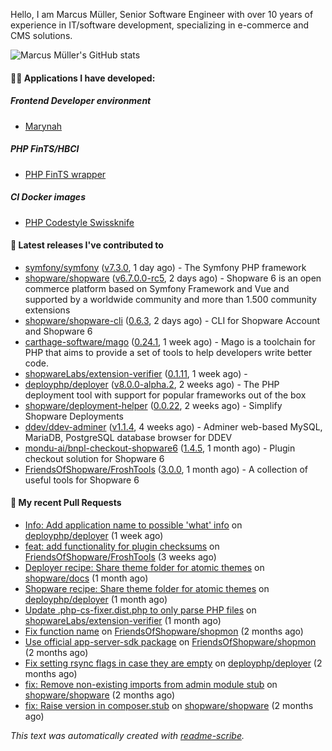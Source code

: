 Hello, I am Marcus Müller, Senior Software Engineer with over 10 years of experience in IT/software development, specializing in e-commerce and CMS solutions.

![Marcus Müller's GitHub stats](https://github-readme-stats-six-peach-60.vercel.app/api?username=M-arcus&show=reviews,prs_merged,prs_merged_percentage&show_icons=true&rank_icon=default&number_format=long&disable_animations=true&cache_seconds=86400)

#### 👨‍💻 Applications I have developed:

##### Frontend Developer environment
- [Marynah](https://github.com/M-arcus/Marynah)

##### PHP FinTS/HBCI
- [PHP FinTS wrapper](https://github.com/M-arcus/php-fints-wrapper)

##### CI Docker images
- [PHP Codestyle Swissknife](https://github.com/M-arcus/php-codestyle-swissknife-docker)

#### 🔭 Latest releases I've contributed to

- [symfony/symfony](https://github.com/symfony/symfony) ([v7.3.0](https://github.com/symfony/symfony/releases/tag/v7.3.0), 1 day ago) - The Symfony PHP framework
- [shopware/shopware](https://github.com/shopware/shopware) ([v6.7.0.0-rc5](https://github.com/shopware/shopware/releases/tag/v6.7.0.0-rc5), 2 days ago) - Shopware 6 is an open commerce platform based on Symfony Framework and Vue and supported by a worldwide community and more than 1.500 community extensions
- [shopware/shopware-cli](https://github.com/shopware/shopware-cli) ([0.6.3](https://github.com/shopware/shopware-cli/releases/tag/0.6.3), 2 days ago) - CLI for Shopware Account and Shopware 6
- [carthage-software/mago](https://github.com/carthage-software/mago) ([0.24.1](https://github.com/carthage-software/mago/releases/tag/0.24.1), 1 week ago) - Mago is a toolchain for PHP that aims to provide a set of tools to help developers write better code.
- [shopwareLabs/extension-verifier](https://github.com/shopwareLabs/extension-verifier) ([0.1.11](https://github.com/shopwareLabs/extension-verifier/releases/tag/0.1.11), 1 week ago) - 
- [deployphp/deployer](https://github.com/deployphp/deployer) ([v8.0.0-alpha.2](https://github.com/deployphp/deployer/releases/tag/v8.0.0-alpha.2), 2 weeks ago) - The PHP deployment tool with support for popular frameworks out of the box
- [shopware/deployment-helper](https://github.com/shopware/deployment-helper) ([0.0.22](https://github.com/shopware/deployment-helper/releases/tag/0.0.22), 2 weeks ago) - Simplify Shopware Deployments
- [ddev/ddev-adminer](https://github.com/ddev/ddev-adminer) ([v1.1.4](https://github.com/ddev/ddev-adminer/releases/tag/v1.1.4), 4 weeks ago) - Adminer web-based MySQL, MariaDB, PostgreSQL database browser for DDEV
- [mondu-ai/bnpl-checkout-shopware6](https://github.com/mondu-ai/bnpl-checkout-shopware6) ([1.4.5](https://github.com/mondu-ai/bnpl-checkout-shopware6/releases/tag/1.4.5), 1 month ago) - Plugin checkout solution for Shopware 6
- [FriendsOfShopware/FroshTools](https://github.com/FriendsOfShopware/FroshTools) ([3.0.0](https://github.com/FriendsOfShopware/FroshTools/releases/tag/3.0.0), 1 month ago) - A collection of useful tools for Shopware 6

#### 🔨 My recent Pull Requests

- [Info: Add application name to possible &#39;what&#39; info](https://github.com/deployphp/deployer/pull/4075) on [deployphp/deployer](https://github.com/deployphp/deployer) (1 week ago)
- [feat: add functionality for plugin checksums](https://github.com/FriendsOfShopware/FroshTools/pull/344) on [FriendsOfShopware/FroshTools](https://github.com/FriendsOfShopware/FroshTools) (3 weeks ago)
- [Deployer recipe: Share theme folder for atomic themes](https://github.com/shopware/docs/pull/1759) on [shopware/docs](https://github.com/shopware/docs) (1 month ago)
- [Shopware recipe: Share theme folder for atomic themes](https://github.com/deployphp/deployer/pull/4059) on [deployphp/deployer](https://github.com/deployphp/deployer) (1 month ago)
- [Update .php-cs-fixer.dist.php to only parse PHP files](https://github.com/shopwareLabs/extension-verifier/pull/38) on [shopwareLabs/extension-verifier](https://github.com/shopwareLabs/extension-verifier) (1 month ago)
- [Fix function name](https://github.com/FriendsOfShopware/shopmon/pull/408) on [FriendsOfShopware/shopmon](https://github.com/FriendsOfShopware/shopmon) (2 months ago)
- [Use official app-server-sdk package](https://github.com/FriendsOfShopware/shopmon/pull/406) on [FriendsOfShopware/shopmon](https://github.com/FriendsOfShopware/shopmon) (2 months ago)
- [Fix setting rsync flags in case they are empty](https://github.com/deployphp/deployer/pull/4044) on [deployphp/deployer](https://github.com/deployphp/deployer) (2 months ago)
- [fix: Remove non-existing imports from admin module stub](https://github.com/shopware/shopware/pull/7932) on [shopware/shopware](https://github.com/shopware/shopware) (2 months ago)
- [fix: Raise version in composer.stub](https://github.com/shopware/shopware/pull/7930) on [shopware/shopware](https://github.com/shopware/shopware) (2 months ago)

*This text was automatically created with [readme-scribe](https://github.com/muesli/readme-scribe).*
